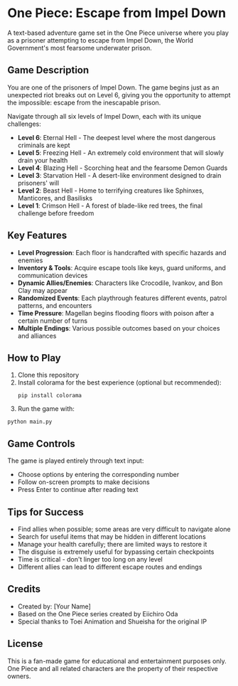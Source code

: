 # One Piece: Escape from Impel Down

A text-based adventure game set in the One Piece universe where you play as a prisoner attempting to escape from Impel Down, the World Government's most fearsome underwater prison.

## Game Description

You are one of the prisoners of Impel Down. The game begins just as an unexpected riot breaks out on Level 6, giving you the opportunity to attempt the impossible: escape from the inescapable prison.

Navigate through all six levels of Impel Down, each with its unique challenges:
- **Level 6**: Eternal Hell - The deepest level where the most dangerous criminals are kept
- **Level 5**: Freezing Hell - An extremely cold environment that will slowly drain your health
- **Level 4**: Blazing Hell - Scorching heat and the fearsome Demon Guards
- **Level 3**: Starvation Hell - A desert-like environment designed to drain prisoners' will
- **Level 2**: Beast Hell - Home to terrifying creatures like Sphinxes, Manticores, and Basilisks
- **Level 1**: Crimson Hell - A forest of blade-like red trees, the final challenge before freedom

## Key Features

- **Level Progression**: Each floor is handcrafted with specific hazards and enemies
- **Inventory & Tools**: Acquire escape tools like keys, guard uniforms, and communication devices
- **Dynamic Allies/Enemies**: Characters like Crocodile, Ivankov, and Bon Clay may appear
- **Randomized Events**: Each playthrough features different events, patrol patterns, and encounters
- **Time Pressure**: Magellan begins flooding floors with poison after a certain number of turns
- **Multiple Endings**: Various possible outcomes based on your choices and alliances

## How to Play

1. Clone this repository
2. Install colorama for the best experience (optional but recommended):
   ```
   pip install colorama
   ```
3. Run the game with:

```
python main.py
```

## Game Controls

The game is played entirely through text input:
- Choose options by entering the corresponding number
- Follow on-screen prompts to make decisions
- Press Enter to continue after reading text

## Tips for Success

- Find allies when possible; some areas are very difficult to navigate alone
- Search for useful items that may be hidden in different locations
- Manage your health carefully; there are limited ways to restore it
- The disguise is extremely useful for bypassing certain checkpoints
- Time is critical - don't linger too long on any level
- Different allies can lead to different escape routes and endings

## Credits

- Created by: [Your Name]
- Based on the One Piece series created by Eiichiro Oda
- Special thanks to Toei Animation and Shueisha for the original IP

## License

This is a fan-made game for educational and entertainment purposes only. One Piece and all related characters are the property of their respective owners. 